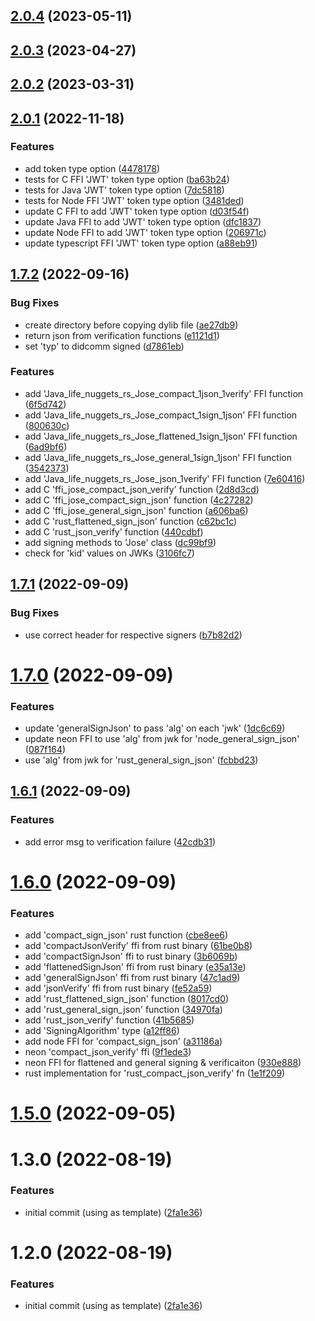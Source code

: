 ## [2.0.4](https://github.com/NuggetsLtd/ffi-jose/compare/v2.0.3...v2.0.4) (2023-05-11)



## [2.0.3](https://github.com/NuggetsLtd/ffi-jose/compare/2.0.2...2.0.3) (2023-04-27)



## [2.0.2](https://github.com/NuggetsLtd/ffi-jose/compare/v2.0.1...v2.0.2) (2023-03-31)



## [2.0.1](https://github.com/NuggetsLtd/ffi-jose/compare/v1.7.2...v2.0.1) (2022-11-18)


### Features

* add  token type option ([4478178](https://github.com/NuggetsLtd/ffi-jose/commit/44781780a2f6c2d3fb333fd8f6aa580f2d546ea8))
* tests for C FFI 'JWT' token type option ([ba63b24](https://github.com/NuggetsLtd/ffi-jose/commit/ba63b240720c6a6742266d20f92c7c1b11b918a6))
* tests for Java 'JWT' token type option ([7dc5818](https://github.com/NuggetsLtd/ffi-jose/commit/7dc5818fa1ee21279d3013366560f9d8fd44428d))
* tests for Node FFI 'JWT' token type option ([3481ded](https://github.com/NuggetsLtd/ffi-jose/commit/3481deda18568f66a9383e70ea04b0d05ab02dab))
* update C FFI to add 'JWT' token type option ([d03f54f](https://github.com/NuggetsLtd/ffi-jose/commit/d03f54f654f5259768f6d65022a64d283e0c6632))
* update Java FFI to add 'JWT' token type option ([dfc1837](https://github.com/NuggetsLtd/ffi-jose/commit/dfc18376e9a3bde8e8351419a6a30f37d7340e68))
* update Node FFI to add 'JWT' token type option ([206971c](https://github.com/NuggetsLtd/ffi-jose/commit/206971c9ed03f5e22a1c32c4a862249024a0796c))
* update typescript FFI 'JWT' token type option ([a88eb91](https://github.com/NuggetsLtd/ffi-jose/commit/a88eb91c21b666b7375a7ebad6ffa66d11c13832))



## [1.7.2](https://github.com/NuggetsLtd/ffi-jose/compare/v1.7.1...v1.7.2) (2022-09-16)


### Bug Fixes

* create directory before copying dylib file ([ae27db9](https://github.com/NuggetsLtd/ffi-jose/commit/ae27db9f417c4bc1c7f7170826b9ed491726f30a))
* return json from verification functions ([e1121d1](https://github.com/NuggetsLtd/ffi-jose/commit/e1121d14170b86e8e6c2ca5df44143e0d6fb4c0a))
* set 'typ' to didcomm signed ([d7861eb](https://github.com/NuggetsLtd/ffi-jose/commit/d7861eb6adeae4c5a2391f803130f5e14c70084c))


### Features

* add 'Java_life_nuggets_rs_Jose_compact_1json_1verify' FFI function ([6f5d742](https://github.com/NuggetsLtd/ffi-jose/commit/6f5d742856b83e72dd2202e83a03b9dfc1c7a0fa))
* add 'Java_life_nuggets_rs_Jose_compact_1sign_1json' FFI function ([800630c](https://github.com/NuggetsLtd/ffi-jose/commit/800630c814669cfa87bcf2fdf9feb49f37fb112e))
* add 'Java_life_nuggets_rs_Jose_flattened_1sign_1json' FFI function ([6ad9bf6](https://github.com/NuggetsLtd/ffi-jose/commit/6ad9bf68ad7fbd934d8130de2371d62cc12fc52b))
* add 'Java_life_nuggets_rs_Jose_general_1sign_1json' FFI function ([3542373](https://github.com/NuggetsLtd/ffi-jose/commit/35423739191b28aeaee39265101991f58e39be3b))
* add 'Java_life_nuggets_rs_Jose_json_1verify' FFI function ([7e60416](https://github.com/NuggetsLtd/ffi-jose/commit/7e6041645dc30de1d47059f91f97baa26a377d93))
* add C 'ffi_jose_compact_json_verify' function ([2d8d3cd](https://github.com/NuggetsLtd/ffi-jose/commit/2d8d3cd27a85ec2e52268a0103c77cbb5cdd2853))
* add C 'ffi_jose_compact_sign_json' function ([4c27282](https://github.com/NuggetsLtd/ffi-jose/commit/4c27282054c2f0ab4611d49c69b3a7e9082d80a6))
* add C 'ffi_jose_general_sign_json' function ([a606ba6](https://github.com/NuggetsLtd/ffi-jose/commit/a606ba63b2484f996f2977207d2698e81823209c))
* add C 'rust_flattened_sign_json' function ([c62bc1c](https://github.com/NuggetsLtd/ffi-jose/commit/c62bc1c873e0d1ff3248f826db1cb03fa5a6bedd))
* add C 'rust_json_verify' function ([440cdbf](https://github.com/NuggetsLtd/ffi-jose/commit/440cdbf05fc1b14f23e2ee897b1b1ee379d45d2f))
* add signing methods to 'Jose' class ([dc99bf9](https://github.com/NuggetsLtd/ffi-jose/commit/dc99bf9843e0932ba933c8d6c13e2984f0fa8564))
* check for 'kid' values on JWKs ([3106fc7](https://github.com/NuggetsLtd/ffi-jose/commit/3106fc7e92b1133cc973951493955144ed3bac7a))



## [1.7.1](https://github.com/NuggetsLtd/ffi-jose/compare/v1.7.0...v1.7.1) (2022-09-09)


### Bug Fixes

* use correct header for respective signers ([b7b82d2](https://github.com/NuggetsLtd/ffi-jose/commit/b7b82d2b014f402b9b72c5c13a452301033f3d9d))



# [1.7.0](https://github.com/NuggetsLtd/ffi-jose/compare/v1.6.1...v1.7.0) (2022-09-09)


### Features

* update 'generalSignJson' to pass 'alg' on each 'jwk' ([1dc6c69](https://github.com/NuggetsLtd/ffi-jose/commit/1dc6c697e40c75e6fc1de1c761cae75a2678cb21))
* update neon FFI to use 'alg' from jwk for 'node_general_sign_json' ([087f164](https://github.com/NuggetsLtd/ffi-jose/commit/087f164fec0dbfd989c1d5a760724064d258c0cf))
* use 'alg' from jwk for 'rust_general_sign_json' ([fcbbd23](https://github.com/NuggetsLtd/ffi-jose/commit/fcbbd23298d711e52ac3dd7d22288c4aaed4598d))



## [1.6.1](https://github.com/NuggetsLtd/ffi-jose/compare/v1.6.0...v1.6.1) (2022-09-09)


### Features

* add error msg to verification failure ([42cdb31](https://github.com/NuggetsLtd/ffi-jose/commit/42cdb31a6fcc684a7e6683e373375a0bb451856b))



# [1.6.0](https://github.com/NuggetsLtd/ffi-jose/compare/1.5.0...1.6.0) (2022-09-09)


### Features

* add 'compact_sign_json' rust function ([cbe8ee6](https://github.com/NuggetsLtd/ffi-jose/commit/cbe8ee68c4fb04be9e26edbe8a96c99b6dc5e586))
* add 'compactJsonVerify' ffi from rust binary ([61be0b8](https://github.com/NuggetsLtd/ffi-jose/commit/61be0b8cb477806935c3f55baba25b3f8897ff98))
* add 'compactSignJson' ffi to rust binary ([3b6069b](https://github.com/NuggetsLtd/ffi-jose/commit/3b6069bd460512ddc282145647d9b1f6b521c874))
* add 'flattenedSignJson' ffi from rust binary ([e35a13e](https://github.com/NuggetsLtd/ffi-jose/commit/e35a13efa976422638a164e2e0124bd206f2e146))
* add 'generalSignJson' ffi from rust binary ([47c1ad9](https://github.com/NuggetsLtd/ffi-jose/commit/47c1ad99676bea74c9db7a90f1cdb435ed39bf96))
* add 'jsonVerify' ffi from rust binary ([fe52a59](https://github.com/NuggetsLtd/ffi-jose/commit/fe52a59169a3e55e69d6146d8563a41fdb7e40fe))
* add 'rust_flattened_sign_json' function ([8017cd0](https://github.com/NuggetsLtd/ffi-jose/commit/8017cd00c1b33d34ff75cd1990162320c3c3b12b))
* add 'rust_general_sign_json' function ([34970fa](https://github.com/NuggetsLtd/ffi-jose/commit/34970fa3e07753885cc9ccd696e306311dc47ae2))
* add 'rust_json_verify' function ([41b5685](https://github.com/NuggetsLtd/ffi-jose/commit/41b56853c34b9bc84ba33bca7edac6ca7866e4a9))
* add 'SigningAlgorithm' type ([a12ff86](https://github.com/NuggetsLtd/ffi-jose/commit/a12ff86210db48dc79d7a9558a223495e7f79675))
* add node FFI for 'compact_sign_json' ([a31186a](https://github.com/NuggetsLtd/ffi-jose/commit/a31186a68c9778378ea378f5e6229caaae82ccfe))
* neon 'compact_json_verify' ffi ([9f1ede3](https://github.com/NuggetsLtd/ffi-jose/commit/9f1ede3f16ef98aa8321fd812cb4d8edba75743f))
* neon FFI for flattened and general signing & verificaiton ([930e888](https://github.com/NuggetsLtd/ffi-jose/commit/930e888c59910804fd66e712ddd1879c39c6546b))
* rust implementation for 'rust_compact_json_verify' fn ([1e1f209](https://github.com/NuggetsLtd/ffi-jose/commit/1e1f209a69c977aca0fb28674e16a7f4e378e8ec))



# [1.5.0](https://github.com/NuggetsLtd/ffi-jose/compare/v1.3.0...v1.5.0) (2022-09-05)



# 1.3.0 (2022-08-19)


### Features

* initial commit (using  as template) ([2fa1e36](https://github.com/NuggetsLtd/ffi-jose/commit/2fa1e36be226db04c74623c78397a5c7a0190790))



# 1.2.0 (2022-08-19)


### Features

* initial commit (using  as template) ([2fa1e36](https://github.com/NuggetsLtd/ffi-jose/commit/2fa1e36be226db04c74623c78397a5c7a0190790))



